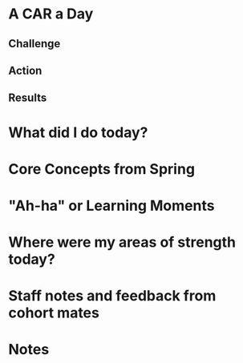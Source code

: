 # A CAR a Day

## Challenge

## Action

## Results



# What did I do today?



# Core Concepts from Spring



# "Ah-ha" or Learning Moments



# Where were my areas of strength today?



# Staff notes and feedback from cohort mates



# Notes